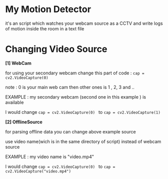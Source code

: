 # My Motion Detector

it's an script which watches your webcam source as a CCTV and write logs of motion inside the room in a text file 

# Changing Video Source
**[1] WebCam**

for using your secondary webcam 
change this part of code : 
`cap = cv2.VideoCapture(0) `

note : 0 is your main web cam then other ones is 1 , 2, 3 and ..

EXAMPLE : my secondary webcam (second one in this example ) is available 

I would change `cap = cv2.VideoCapture(0) `
to `cap = cv2.VideoCapture(1) `

**[2] OfflineSource**

for parsing offline data you can change above example source 

use video name(wich is in the same directory of script) instead of webcam source

EXAMPLE : my video name is "video.mp4"

I would change `cap = cv2.VideoCapture(0) `
to `cap = cv2.VideoCapture("video.mp4") `



